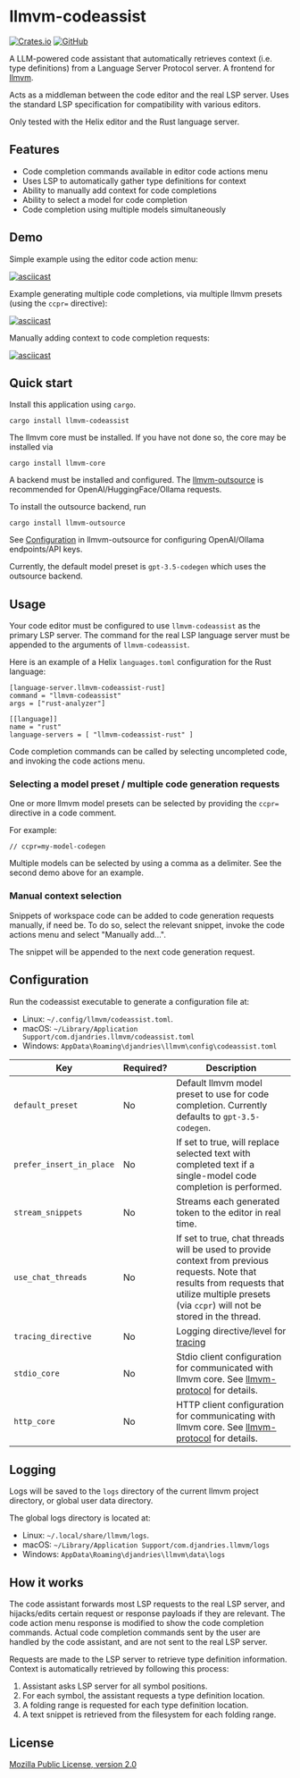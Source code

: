 # llmvm-codeassist

[![Crates.io](https://img.shields.io/crates/v/llmvm-codeassist?style=for-the-badge)](https://crates.io/crates/llmvm-codeassist)
[![GitHub](https://img.shields.io/github/license/djandries/llmvm?style=for-the-badge)](https://github.com/DJAndries/llmvm/blob/master/LICENSE)

A LLM-powered code assistant that automatically retrieves context (i.e. type definitions) from a Language Server Protocol server. A frontend for [llmvm](https://github.com/djandries/llmvm).

Acts as a middleman between the code editor and the real LSP server. Uses the standard LSP specification for compatibility with various editors.

Only tested with the Helix editor and the Rust language server.

## Features

- Code completion commands available in editor code actions menu
- Uses LSP to automatically gather type definitions for context
- Ability to manually add context for code completions
- Ability to select a model for code completion
- Code completion using multiple models simultaneously

## Demo

Simple example using the editor code action menu:

[![asciicast](https://asciinema.org/a/601419.svg)](https://asciinema.org/a/601419)

Example generating multiple code completions, via multiple llmvm presets (using the `ccpr=` directive):

[![asciicast](https://asciinema.org/a/601424.svg)](https://asciinema.org/a/601424)

Manually adding context to code completion requests:

[![asciicast](https://asciinema.org/a/601427.svg)](https://asciinema.org/a/601427)

## Quick start

Install this application using `cargo`.

```
cargo install llmvm-codeassist
```

The llmvm core must be installed. If you have not done so, the core may be installed via
```
cargo install llmvm-core
```

A backend must be installed and configured. The [llmvm-outsource](https://github.com/DJAndries/llmvm/tree/master/backends/outsource) is recommended for OpenAI/HuggingFace/Ollama requests.

To install the outsource backend, run 
```
cargo install llmvm-outsource
```

See [Configuration](https://github.com/DJAndries/llmvm/tree/master/backends/outsource#configuration) in llmvm-outsource for configuring OpenAI/Ollama endpoints/API keys.

Currently, the default model preset is `gpt-3.5-codegen` which uses the outsource backend.

## Usage

Your code editor must be configured to use `llmvm-codeassist` as the primary LSP server. The command for the real LSP language server must be appended to the arguments of `llmvm-codeassist`.

Here is an example of a Helix `languages.toml` configuration for the Rust language:

```
[language-server.llmvm-codeassist-rust]
command = "llmvm-codeassist"
args = ["rust-analyzer"]

[[language]]
name = "rust"
language-servers = [ "llmvm-codeassist-rust" ]
```

Code completion commands can be called by selecting uncompleted code, and invoking the code actions menu.

### Selecting a model preset / multiple code generation requests

One or more llmvm model presets can be selected by providing the `ccpr=` directive in a code comment.

For example:

```
// ccpr=my-model-codegen
```

Multiple models can be selected by using a comma as a delimiter. See the second demo above for an example.

### Manual context selection

Snippets of workspace code can be added to code generation requests manually, if need be. To do so, select the relevant snippet, invoke the code actions menu and select "Manually add...".

The snippet will be appended to the next code generation request.
 
## Configuration

Run the codeassist executable to generate a configuration file at:

- Linux: `~/.config/llmvm/codeassist.toml`.
- macOS: `~/Library/Application Support/com.djandries.llmvm/codeassist.toml`
- Windows: `AppData\Roaming\djandries\llmvm\config\codeassist.toml`

|Key|Required?|Description|
|--|--|--|
|`default_preset`|No|Default llmvm model preset to use for code completion. Currently defaults to `gpt-3.5-codegen`.|
|`prefer_insert_in_place`|No|If set to true, will replace selected text with completed text if a single-model code completion is performed.|
|`stream_snippets`|No|Streams each generated token to the editor in real time.|
|`use_chat_threads`|No|If set to true, chat threads will be used to provide context from previous requests. Note that results from requests that utilize multiple presets (via `ccpr`) will not be stored in the thread.|
|`tracing_directive`|No|Logging directive/level for [tracing](https://github.com/tokio-rs/tracing)|
|`stdio_core`|No|Stdio client configuration for communicated with llmvm core. See [llmvm-protocol](https://github.com/DJAndries/llmvm/tree/master/protocol#stdio-client-configuration) for details.|
|`http_core`|No|HTTP client configuration for communicating with llmvm core. See [llmvm-protocol](https://github.com/DJAndries/llmvm/tree/master/protocol#http-client-configuration) for details.|

## Logging

Logs will be saved to the `logs` directory of the current llmvm project directory, or global user data directory.

The global logs directory is located at:

- Linux: `~/.local/share/llmvm/logs`.
- macOS: `~/Library/Application Support/com.djandries.llmvm/logs`
- Windows: `AppData\Roaming\djandries\llmvm\data\logs`

## How it works

The code assistant forwards most LSP requests to the real LSP server, and hijacks/edits certain request or response payloads if they are relevant.
The code action menu response is modified to show the code completion commands. Actual code completion commands sent by the user are handled by the code assistant, and are not sent to the real LSP server.

Requests are made to the LSP server to retrieve type definition information. Context is automatically retrieved by following this process:

1. Assistant asks LSP server for all symbol positions.
2. For each symbol, the assistant requests a type definition location.
3. A folding range is requested for each type definition location.
4. A text snippet is retrieved from the filesystem for each folding range.

## License

[Mozilla Public License, version 2.0](https://spdx.org/licenses/MPL-2.0.html)
